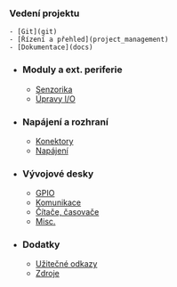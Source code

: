 ### Vedení projektu
	- [Git](git)
	- [Řízení a přehled](project_management)
	- [Dokumentace](docs)
- ### Moduly a ext. periferie
	- [Senzorika](sensors)
	- [Úpravy I/O](io_expansion)
- ### Napájení a rozhraní
	- [Konektory](connectors)
	- [Napájení](pwr_mngmt)
- ### Vývojové desky
	- [GPIO](gpio)
	- [Komunikace](comms)
	- [Čítače, časovače](timers_counters)
	- [Misc.](misc)
- ### Dodatky
	- [Užitečné odkazy](helpful_links)
	- [Zdroje](sources)